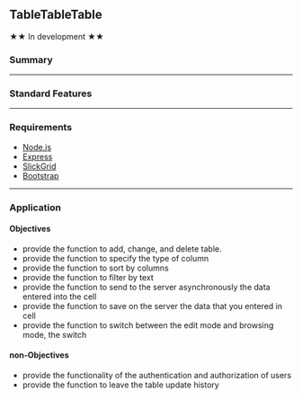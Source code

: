 ## TableTableTable

★★ In development ★★

### Summary

---

### Standard Features

---

### Requirements

* [Node.js](http://nodejs.org/)
* [Express](http://expressjs.com/)
* [SlickGrid](https://github.com/mleibman/SlickGrid)
* [Bootstrap](http://getbootstrap.com/)

---

### Application

#### Objectives

* provide the function to add, change, and delete table. 
* provide the function to specify the type of column 
* provide the function to sort by columns 
* provide the function to filter by text 
* provide the function to send to the server asynchronously the data entered into the cell 
* provide the function to save on the server the data that you entered in cell 
* provide the function to switch between the edit mode and browsing mode, the switch 

#### non-Objectives

* provide the functionality of the authentication and authorization of users 
* provide the function to leave the table update history

